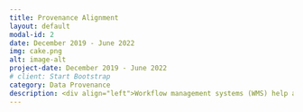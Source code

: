 ```yaml
---
title: Provenance Alignment
layout: default
modal-id: 2
date: December 2019 - June 2022 
img: cake.png
alt: image-alt
project-date: December 2019 - June 2022
# client: Start Bootstrap
category: Data Provenance
description: <div align="left">Workflow management systems (WMS) help automate and coordinate scientific modules and monitor their execution. WMSes are also used to repeat a workflow application with different inputs to test sensitivity and reproducibility of runs. However, when differences arise in outputs across runs, current WMSes do not audit sufficient provenance metadata to determine where the execution first differed. This increases diagnostic time and leads to poor quality diagnostic results. In this paper, we use program specification to precisely determine locations where workflow execution differs. We use existing provenance audited to isolate modules where execution differs. We show that using program specification comes at some increased storage overhead due to mapping of provenance data flows onto program specification, but leads to better quality diagnostics in terms of the number of differences found and their location relative to comparing provenance metadata audited within current WMSes.</div><br><a href=https://dice.cs.depaul.edu/pdfs/pubs/C32.pdf>link to the publication</a><br><a href=https://github.com/depaul-dice/ProvScope> code base</a>
---
```

